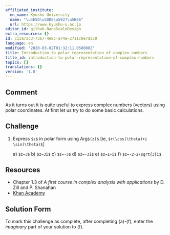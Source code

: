 ```yaml
---
affiliated_institute:
  en_name: Kyushu University
  name: "\u4E5D\u5DDE\u5927\u5B66"
  url: https://www.kyushu-u.ac.jp
editor_id: github.NanoScaleDesign
extra_resources: {}
id: c13a73c3-7367-4e8c-a74e-2711c0e7da50
language: en
modified: '2020-03-02T01:32:11.058088Z'
title: Introduction to polar representation of complex numbers
title_id: introduction-to-polar-representation-of-complex-numbers
topics: []
translations: {}
version: '1.0'
---
```


## Comment

As it turns out it is quite useful to express complex numbers (vectors) using polar coordinates. 
At first let us try to do some basic calculations.

## Challenge
1. Express `$z$` in polar form using Arg`$(z)$` [ie, `$r(\cos(\theta)+i \sin(\theta)$`]

   a) `$z=3$`
   b) `$z=3i$`
   c) `$z=-3$`
   d) `$z=-3i$`
   e) `$z=1+i$`
   f) `$z=-2-2\sqrt{3}i$`

## Resources
- Chapter 1.3 of *A first course in complex analysis with applications* by D. Zill and P. Shanahan
- [Khan Academy](https://www.khanacademy.org/math/precalculus/imaginary-and-complex-numbers#polar-form-of-complex-numbers)

## Solution Form
To mark this challenge as complete, after completing (a)-(f), enter the *imaginary* part of your solution to (f).
